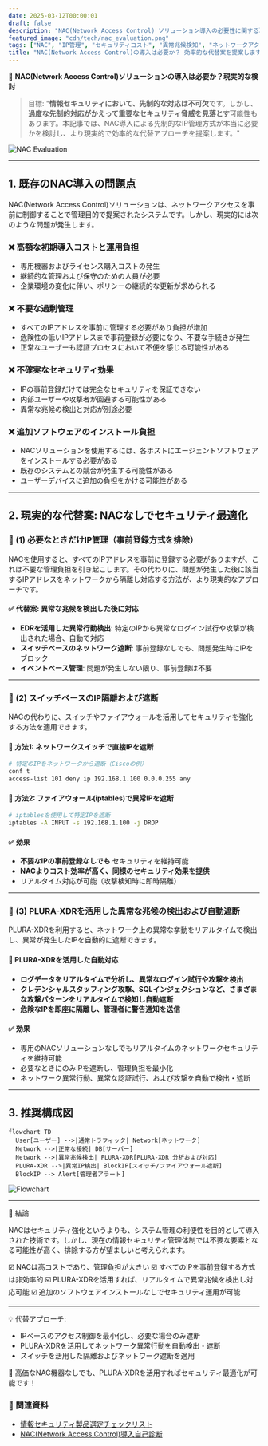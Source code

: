 ```yaml
---
date: 2025-03-12T00:00:01
draft: false
description: "NAC(Network Access Control) ソリューション導入の必要性に関する現実的な検討と代替的アプローチの提案"
featured_image: "cdn/tech/nac_evaluation.png"
tags: ["NAC", "IP管理", "セキュリティコスト", "異常兆候検知", "ネットワークアクセス制御", "セキュリティ最適化"]
title: "NAC(Network Access Control)の導入は必要か？ 効率的な代替案を提案します"
---
```


📖 **NAC(Network Access Control)ソリューションの導入は必要か？現実的な検討**

> 目標: "**情報セキュリティにおいて、先制的な対応は不可欠**です。しかし、**過度な先制的対応がかえって重要なセキュリティ脅威を見落とす**可能性もあります。本記事では、NAC導入による先制的なIP管理方式が本当に必要かを検討し、より現実的で効率的な代替アプローチを提案します。"

![NAC Evaluation](https://blog.plura.io/cdn/tech/nac_evaluation.png)
<!--more-->

---

## 1. 既存のNAC導入の問題点

NAC(Network Access Control)ソリューションは、ネットワークアクセスを事前に制御することで管理目的で提案されたシステムです。しかし、現実的には次のような問題が発生します。

### ❌ **高額な初期導入コストと運用負担**
- 専用機器およびライセンス購入コストの発生
- 継続的な管理および保守のための人員が必要
- 企業環境の変化に伴い、ポリシーの継続的な更新が求められる

### ❌ **不要な過剰管理**
- すべてのIPアドレスを事前に管理する必要があり負担が増加
- 危険性の低いIPアドレスまで事前登録が必要になり、不要な手続きが発生
- 正常なユーザーも認証プロセスにおいて不便を感じる可能性がある

### ❌ **不確実なセキュリティ効果**
- IPの事前登録だけでは完全なセキュリティを保証できない
- 内部ユーザーや攻撃者が回避する可能性がある
- 異常な兆候の検出と対応が別途必要

### ❌ **追加ソフトウェアのインストール負担**
- NACソリューションを使用するには、各ホストにエージェントソフトウェアをインストールする必要がある
- 既存のシステムとの競合が発生する可能性がある
- ユーザーデバイスに追加の負担をかける可能性がある

---

## 2. 現実的な代替案: NACなしでセキュリティ最適化

### 📌 **(1) 必要なときだけIP管理（事前登録方式を排除）**
NACを使用すると、すべてのIPアドレスを事前に登録する必要がありますが、これは不要な管理負担を引き起こします。その代わりに、問題が発生した後に該当するIPアドレスをネットワークから隔離し対応する方法が、より現実的なアプローチです。

#### ✅ **代替案: 異常な兆候を検出した後に対応**
- **EDRを活用した異常行動検出**: 特定のIPから異常なログイン試行や攻撃が検出された場合、自動で対応
- **スイッチベースのネットワーク遮断**: 事前登録なしでも、問題発生時にIPをブロック
- **イベントベース管理**: 問題が発生しない限り、事前登録は不要

---

### 📌 **(2) スイッチベースのIP隔離および遮断**
NACの代わりに、スイッチやファイアウォールを活用してセキュリティを強化する方法を適用できます。

#### 🔹 **方法1: ネットワークスイッチで直接IPを遮断**

```bash
# 特定のIPをネットワークから遮断（Ciscoの例）
conf t
access-list 101 deny ip 192.168.1.100 0.0.0.255 any
```

#### 🔹 **方法2: ファイアウォール(iptables)で異常IPを遮断**

```bash
# iptablesを使用して特定IPを遮断
iptables -A INPUT -s 192.168.1.100 -j DROP
```

#### ✅ **効果**
- **不要なIPの事前登録なしでも** セキュリティを維持可能
- **NACよりコスト効率が高く、同様のセキュリティ効果を提供**
- リアルタイム対応が可能（攻撃検知時に即時隔離）

---

### 📌 **(3) PLURA-XDRを活用した異常な兆候の検出および自動遮断**
PLURA-XDRを利用すると、ネットワーク上の異常な挙動をリアルタイムで検出し、異常が発生したIPを自動的に遮断できます。

#### 🔹 **PLURA-XDRを活用した自動対応**
- **ログデータをリアルタイムで分析し、異常なログイン試行や攻撃を検出**
- **クレデンシャルスタッフィング攻撃、SQLインジェクションなど、さまざまな攻撃パターンをリアルタイムで検知し自動遮断**
- **危険なIPを即座に隔離し、管理者に警告通知を送信**

#### ✅ **効果**
- 専用のNACソリューションなしでもリアルタイムのネットワークセキュリティを維持可能
- 必要なときにのみIPを遮断し、管理負担を最小化
- ネットワーク異常行動、異常な認証試行、および攻撃を自動で検出・遮断
  
---

## 3. 推奨構成図

```mermaid
flowchart TD
  User[ユーザー] -->|通常トラフィック| Network[ネットワーク]
  Network -->|正常な接続| DB[サーバー]
  Network -->|異常兆候検出| PLURA-XDR[PLURA-XDR 分析および対応]
  PLURA-XDR -->|異常IP検出| BlockIP[スイッチ/ファイアウォール遮断]
  BlockIP --> Alert[管理者アラート]
```

![Flowchart](https://blog.plura.io/cdn/tech/nac_evaluation-3.png)

---

📌 結論

NACはセキュリティ強化というよりも、システム管理の利便性を目的として導入された技術です。しかし、現在の情報セキュリティ管理体制では不要な要素となる可能性が高く、排除する方が望ましいと考えられます。

☑️ NACは高コストであり、管理負担が大きい
☑️ すべてのIPを事前登録する方式は非効率的
☑️ PLURA-XDRを活用すれば、リアルタイムで異常兆候を検出し対応可能
☑️ 追加のソフトウェアインストールなしでセキュリティ運用が可能 

---

💡 代替アプローチ:

- IPベースのアクセス制御を最小化し、必要な場合のみ遮断
- PLURA-XDRを活用してネットワーク異常行動を自動検出・遮断
- スイッチを活用した隔離およびネットワーク遮断を適用

🚀 高価なNAC機器なしでも、PLURA-XDRを活用すればセキュリティ最適化が可能です！

### 📖 関連資料
- [情報セキュリティ製品選定チェックリスト](https://blog.plura.io/ja/column/security_product_checklist/)
- [NAC(Network Access Control)導入自己診断](https://blog.plura.io/ja/tech/nac_evaluation_self_checklist/)
